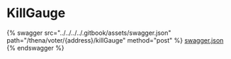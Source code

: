 # KillGauge

{% swagger src="../../../../.gitbook/assets/swagger.json" path="/thena/voter/{address}/killGauge" method="post" %}
[swagger.json](../../../../.gitbook/assets/swagger.json)
{% endswagger %}
